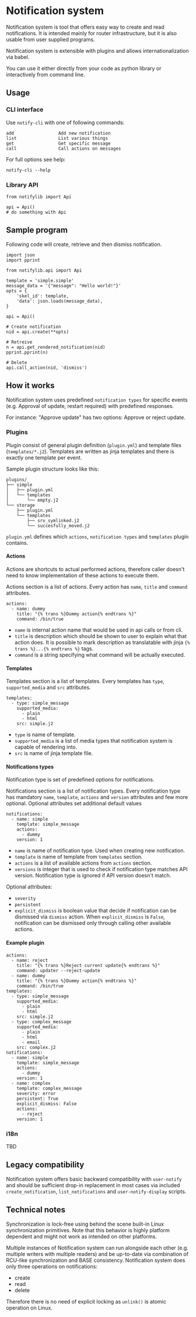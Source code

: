 # Notification system

Notification system is tool that offers easy way to create and read notifications. It is intended mainly for router infrastructure, but it is also usable from user supplied programs.

Notification system is extensible with plugins and allows internationalization via babel.

You can use it either directly from your code as python library or interactively from command line.

## Usage

### CLI interface


Use `notify-cli` with one of following commands:

```
add                 Add new notification
list                List various things
get                 Get specific message
call                Call actions on messages
```

For full options see help:

```
notify-cli --help
```

### Library API

```
from notifylib import Api

api = Api()
# do something with Api
```

## Sample program

Following code will create, retrieve and then dismiss notification.

```
import json
import pprint

from notifylib.api import Api

template = 'simple.simple'
message_data = '{"message": "Hello world!"}'
opts = {
    'skel_id': template,
    'data': json.loads(message_data),
}

api = Api()

# Create notification
nid = api.create(**opts)

# Retreive
n = api.get_rendered_notification(nid)
pprint.pprint(n)

# Delete
api.call_action(nid, 'dismiss')
```

## How it works

Notification system uses predefined `notification types` for specific events (e.g. Approval of update, restart required) with predefined responses.

For instance: "Approve update" has two options: Approve or reject update.


### Plugins

Plugin consist of general plugin definition (`plugin.yml`) and template files (`templates/*.j2`). Templates are written as jinja templates and there is exactly one template per event.

Sample plugin structure looks like this:
```
plugins/
├── simple
│   ├── plugin.yml
│   └── templates
│       └── empty.j2
└── storage
    ├── plugin.yml
    └── templates
        ├── srv_symlinked.j2
        └── succesfully_moved.j2
```

`plugin.yml` defines which `actions`, `notification types` and `templates` plugin contains.

#### Actions

Actions are shortcuts to actual performed actions, therefore caller doesn't need to know implementation of these actions to execute them.

Actions section is a list of actions. Every action has `name`, `title` and `command` attributes.

```
actions:
  - name: dummy
    title: "{% trans %}Dummy action{% endtrans %}"
    command: /bin/true
```

* `name` is internal action name that would be used in api calls or from cli.
* `title` is description which should be shown to user to explain what that action does. It is possible to mark description as translatable with jinja `{% trans %}...{% endtrans %}` tags. 
* `command` is a string specifying what command will be actually executed.

#### Templates

Templates section is a list of templates. Every templates has `type`, `supported_media` and `src` attributes.

```
templates:
  - type: simple_message
    supported_media:
      - plain
      - html
    src: simple.j2
```

* `type` is name of template.
* `supported_media` is a list of media types that notification system is capable of rendering into.
* `src` is name of jinja template file.

#### Notifications types

Notification type is set of predefined options for notifications.

Notifications section is a list of notification types. Every notification type has mandatory `name`, `template`, `actions` and `version` attributes and few more optional. Optional attributes set additional default values 

```
notifications:
  - name: simple
    template: simple_message
    actions:
      - dummy
    version: 1
```

* `name` is name of notification type. Used when creating new notification.
* `template` is name of template from `templates` section.
* `actions` is a list of available actions from `actions` section.
* `versions` is integer that is used to check if notification type matches API version. Notification type is ignored if API version doesn't match.

Optional attributes:

* `severity`
* `persistent`
* `explicit_dismiss` is boolean value that decide if notification can be dismissed via `dismiss` action. When `explicit_dismiss` is `False`, notification can be dismissed only through calling other available actions.

#### Example plugin

```
actions:
  - name: reject
    title: "{% trans %}Reject current update{% endtrans %}"
    command: updater --reject-update
  - name: dummy
    title: "{% trans %}Dummy action{% endtrans %}"
    command: /bin/true
templates:
  - type: simple_message
    supported_media:
      - plain
      - html
    src: simple.j2
  - type: complex_message
    supported_media:
      - plain
      - html
      - email
    src: complex.j2
notifications:
  - name: simple
    template: simple_message
    actions:
      - dummy
    version: 1
  - name: complex
    template: complex_message
    severity: error
    persistent: True
    explicit_dismiss: False
    actions:
      - reject
    version: 1
```

### i18n

TBD

## Legacy compatibility

Notification system offers basic backward compatibility with `user-notify` and should be sufficient drop-in replacement in most cases via included `create_notification`, `list_notifications` and  `user-notify-display` scripts. 

## Technical notes

Synchronization is lock-free using behind the scene built-in Linux synchronization primitives. Note that this behavior is highly platform dependent and might not work as intended on other platforms.

Multiple instances of Notification system can run alongside each other (e.g. multiple writers with multiple readers) and be up-to-date via combination of RCU-like synchronization and BASE consistency.
Notification system does only three operations on notifications:

* create
* read
* delete

Therefore there is no need of explicit locking as `unlink()` is atomic operation on Linux.

